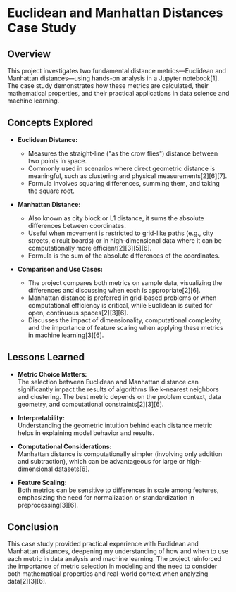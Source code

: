 # Euclidean and Manhattan Distances Case Study

## Overview

This project investigates two fundamental distance metrics—Euclidean and Manhattan distances—using hands-on analysis in a Jupyter notebook[1]. The case study demonstrates how these metrics are calculated, their mathematical properties, and their practical applications in data science and machine learning.

## Concepts Explored

- **Euclidean Distance:**
  - Measures the straight-line ("as the crow flies") distance between two points in space.
  - Commonly used in scenarios where direct geometric distance is meaningful, such as clustering and physical measurements[2][6][7].
  - Formula involves squaring differences, summing them, and taking the square root.

- **Manhattan Distance:**
  - Also known as city block or L1 distance, it sums the absolute differences between coordinates.
  - Useful when movement is restricted to grid-like paths (e.g., city streets, circuit boards) or in high-dimensional data where it can be computationally more efficient[2][3][5][6].
  - Formula is the sum of the absolute differences of the coordinates.

- **Comparison and Use Cases:**
  - The project compares both metrics on sample data, visualizing the differences and discussing when each is appropriate[2][6].
  - Manhattan distance is preferred in grid-based problems or when computational efficiency is critical, while Euclidean is suited for open, continuous spaces[2][3][6].
  - Discusses the impact of dimensionality, computational complexity, and the importance of feature scaling when applying these metrics in machine learning[3][6].

## Lessons Learned

- **Metric Choice Matters:**  
  The selection between Euclidean and Manhattan distance can significantly impact the results of algorithms like k-nearest neighbors and clustering. The best metric depends on the problem context, data geometry, and computational constraints[2][3][6].

- **Interpretability:**  
  Understanding the geometric intuition behind each distance metric helps in explaining model behavior and results.

- **Computational Considerations:**  
  Manhattan distance is computationally simpler (involving only addition and subtraction), which can be advantageous for large or high-dimensional datasets[6].

- **Feature Scaling:**  
  Both metrics can be sensitive to differences in scale among features, emphasizing the need for normalization or standardization in preprocessing[3][6].

## Conclusion

This case study provided practical experience with Euclidean and Manhattan distances, deepening my understanding of how and when to use each metric in data analysis and machine learning. The project reinforced the importance of metric selection in modeling and the need to consider both mathematical properties and real-world context when analyzing data[2][3][6].
